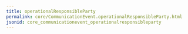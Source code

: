 ```yaml
---
title: operationalResponsibleParty
permalink: core/CommunicationEvent.operationalResponsibleParty.html
jsonid: core_communicationevent_operationalresponsibleparty
---
```


